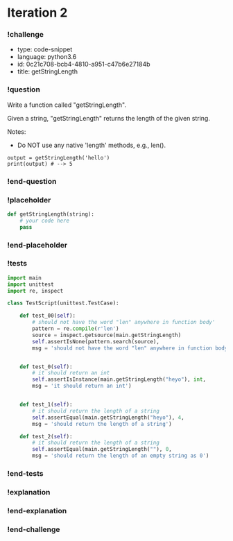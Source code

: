 # Iteration 2

### !challenge

* type: code-snippet
* language: python3.6
* id: 0c21c708-bcb4-4810-a951-c47b6e27184b
* title: getStringLength

### !question

Write a function called "getStringLength".

Given a string, "getStringLength" returns the length of the given string.

Notes:
* Do NOT use any native 'length' methods, e.g., len().


```
output = getStringLength('hello')
print(output) # --> 5
```

### !end-question

### !placeholder

```python
def getStringLength(string):
    # your code here
    pass


```

### !end-placeholder

### !tests

```python
import main
import unittest
import re, inspect

class TestScript(unittest.TestCase):

    def test_00(self):
        # should not have the word "len" anywhere in function body'
        pattern = re.compile(r'len')
        source = inspect.getsource(main.getStringLength)
        self.assertIsNone(pattern.search(source),
        msg = 'should not have the word "len" anywhere in function body')


    def test_0(self):
        # it should return an int    
        self.assertIsInstance(main.getStringLength("heyo"), int,
        msg = 'it should return an int')


    def test_1(self):
        # it should return the length of a string
        self.assertEqual(main.getStringLength("heyo"), 4,
        msg = 'should return the length of a string')

    def test_2(self):
        # it should return the length of a string
        self.assertEqual(main.getStringLength(""), 0,
        msg = 'should return the length of an empty string as 0')

```

### !end-tests

### !explanation

### !end-explanation

### !end-challenge
